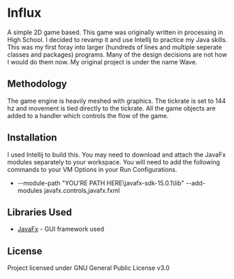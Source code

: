 # Influx
A simple 2D game based. This game was originally written in processing in High School. I decided to revamp it and use Intellij to practice my Java skills.
This was my first foray into larger (hundreds of lines and multiple seperate classes and packages) programs. Many of the design decisions are not how I would do them now.
My original project is under the name Wave. 
## Methodology
The game engine is heavily meshed with graphics. The tickrate is set to 144 hz and movement is tied directly to the tickrate. All the game objects are added to a handler
which controls the flow of the game. 
## Installation
I used Intellij to build this. You may need to download and attach the JavaFx modules separately to your workspace.
You will need to add the following commands to your VM Options in your Run Configurations.
* --module-path "YOU'RE PATH HERE\javafx-sdk-15.0.1\lib" --add-modules javafx.controls,javafx.fxml
## Libraries Used
* [JavaFx](https://gluonhq.com/products/javafx/) - GUI framework used
## License
Project licensed under GNU General Public License v3.0